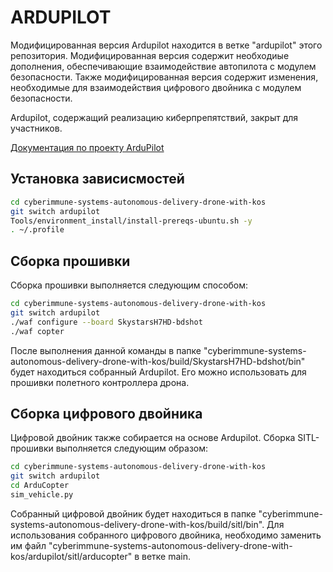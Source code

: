 # ARDUPILOT

Модифицированная версия Ardupilot находится в ветке "ardupilot" этого репозитория. Модифицированная версия содержит необходиые дополнения, обеспечивающие взаимодействие автопилота с модулем безопасности. Также модифицированная версия содержит изменения, необходимые для взаимодействия цифрового двойника с модулем безопасности.

Ardupilot, содержащий реализацию киберпрепятствий, закрыт для участников.

[Документация по проекту ArduPilot](https://ardupilot.org/dev/index.html)

## Установка зависисмостей

```bash
cd cyberimmune-systems-autonomous-delivery-drone-with-kos
git switch ardupilot
Tools/environment_install/install-prereqs-ubuntu.sh -y
. ~/.profile
```

## Сборка прошивки

Сборка прошивки выполняется следующим способом:

```bash
cd cyberimmune-systems-autonomous-delivery-drone-with-kos
git switch ardupilot
./waf configure --board SkystarsH7HD-bdshot
./waf copter
```

После выполнения данной команды в папке "cyberimmune-systems-autonomous-delivery-drone-with-kos/build/SkystarsH7HD-bdshot/bin" будет находиться собранный Ardupilot. Его можно использовать для прошивки полетного контроллера дрона.

## Сборка цифрового двойника

Цифровой двойник также собирается на основе Ardupilot. Сборка SITL-прошивки выполняется следующим образом:

```bash
cd cyberimmune-systems-autonomous-delivery-drone-with-kos
git switch ardupilot
cd ArduCopter
sim_vehicle.py
```

Собранный цифровой двойник будет находиться в папке "cyberimmune-systems-autonomous-delivery-drone-with-kos/build/sitl/bin". Для использования собранного цифрового двойника, необходимо заменить им файл "cyberimmune-systems-autonomous-delivery-drone-with-kos/ardupilot/sitl/arducopter" в ветке main.